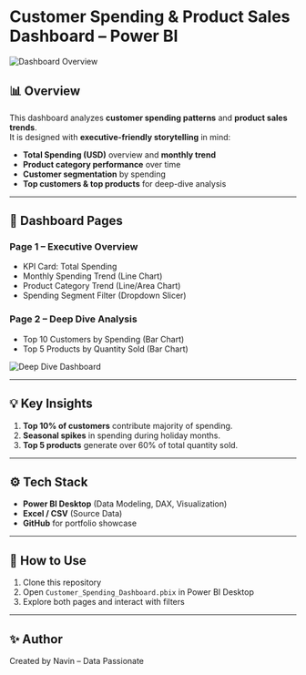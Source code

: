 # Customer Spending & Product Sales Dashboard – Power BI

![Dashboard Overview](Dashboard_Page1.png)

## 📊 Overview

This dashboard analyzes **customer spending patterns** and **product sales trends**.  
It is designed with **executive-friendly storytelling** in mind:

- **Total Spending (USD)** overview and **monthly trend**
- **Product category performance** over time
- **Customer segmentation** by spending
- **Top customers & top products** for deep-dive analysis

---

## 🔹 Dashboard Pages

### **Page 1 – Executive Overview**
- KPI Card: Total Spending
- Monthly Spending Trend (Line Chart)
- Product Category Trend (Line/Area Chart)
- Spending Segment Filter (Dropdown Slicer)

### **Page 2 – Deep Dive Analysis**
- Top 10 Customers by Spending (Bar Chart)
- Top 5 Products by Quantity Sold (Bar Chart)

![Deep Dive Dashboard](Dashboard_Page2.png)

---

## 💡 Key Insights
1. **Top 10% of customers** contribute majority of spending.  
2. **Seasonal spikes** in spending during holiday months.  
3. **Top 5 products** generate over 60% of total quantity sold.  

---

## ⚙️ Tech Stack
- **Power BI Desktop** (Data Modeling, DAX, Visualization)
- **Excel / CSV** (Source Data)
- **GitHub** for portfolio showcase

---

## 🚀 How to Use
1. Clone this repository  
2. Open `Customer_Spending_Dashboard.pbix` in Power BI Desktop  
3. Explore both pages and interact with filters

---

## ✨ Author
Created by Navin – Data Passionate
